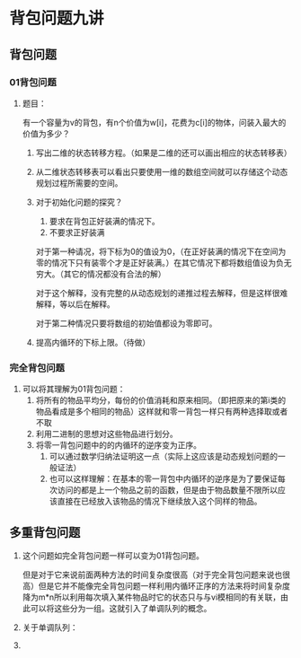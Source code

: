 # 背包问题九讲

## 背包问题

### 01背包问题

1. 题目：

   有一个容量为v的背包，有n个价值为w[i]，花费为c[i]的物体，问装入最大的价值为多少？

   1. 写出二维的状态转移方程。（如果是二维的还可以画出相应的状态转移表）

   2. 从二维状态转移表可以看出只要使用一维的数组空间就可以存储这个动态规划过程所需要的空间。

   3. 对于初始化问题的探究？

      1. 要求在背包正好装满的情况下。
      2. 不要求正好装满

      对于第一种请况，将下标为0的值设为0，（在正好装满的情况下在空间为零的情况下只有装零个才是正好装满。）在其它情况下都将数组值设为负无穷大。（其它的情况都没有合法的解）

      对于这个解释，没有完整的从动态规划的递推过程去解释，但是这样很难解释，等以后在解释。

      对于第二种情况只要将数组的初始值都设为零即可。

   4. 提高内循环的下标上限。（待做）



### 完全背包问题

1. 可以将其理解为01背包问题：
   1. 将所有的物品平均分，每份的价值消耗和原来相同。（即把原来的第i类的物品看成是多个相同的物品）这样就和零一背包一样只有两种选择取或者不取
   2. 利用二进制的思想对这些物品进行划分。
   3. 将零一背包问题中的的内循环的逆序变为正序。
      1. 可以通过数学归纳法证明这一点（实际上这应该是动态规划问题的一般证法）
      2. 也可以这样理解：在基本的零一背包中内循环的逆序是为了要保证每次访问的都是上一个物品之前的函数，但是由于物品数量不限所以应该直接在已经放入该物品的情况下继续放入这个同样的物品。



## 多重背包问题

1. 这个问题如完全背包问题一样可以变为01背包问题。

   但是对于它来说前面两种方法的时间复杂度很高（对于完全背包问题来说也很高）但是它并不能像完全背包问题一样利用内循环正序的方法来将时间复杂度降为m*n所以利用每次填入某件物品时它的状态只与与vi模相同的有关联，由此可以将这些分为一组。这就引入了单调队列的概念。

2. 关于单调队列：

3. 